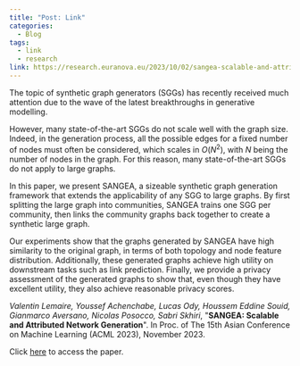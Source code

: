 ```yaml
---
title: "Post: Link"
categories:
  - Blog
tags:
  - link
  - research
link: https://research.euranova.eu/2023/10/02/sangea-scalable-and-attributed-network-generation/
---
```


The topic of synthetic graph generators (SGGs) has recently received much attention due to the wave of the latest breakthroughs in generative modelling.

However, many state-of-the-art SGGs do not scale well with the graph size. Indeed, in the generation process, all the possible edges for a fixed number of nodes must often be considered, which scales in $O(N^2)$, with $N$ being the number of nodes in the graph. For this reason, many state-of-the-art SGGs do not apply to large graphs.

In this paper, we present SANGEA, a sizeable synthetic graph generation framework that extends the applicability of any SGG to large graphs. By first splitting the large graph into communities, SANGEA trains one SGG per community, then links the community graphs back together to create a synthetic large graph.

Our experiments show that the graphs generated by SANGEA have high similarity to the original graph, in terms of both topology and node feature distribution. Additionally, these generated graphs achieve high utility on downstream tasks such as link prediction. Finally, we provide a privacy assessment of the generated graphs to show that, even though they have excellent utility, they also achieve reasonable privacy scores.

_Valentin Lemaire, Youssef Achenchabe, Lucas Ody, Houssem Eddine Souid, Gianmarco Aversano, Nicolas Posocco, Sabri Skhiri_, "**SANGEA: Scalable and Attributed Network Generation**". In Proc. of The 15th Asian Conference on Machine Learning (ACML 2023), November 2023.

Click [here](https://arxiv.org/abs/2309.15648) to access the paper.

